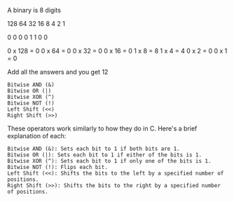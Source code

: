 A binary is 8 digits

128     64      32      16      8       4       2       1

0       0       0       0       1       1       0       0

0 x 128 = 0 
0 x 64 = 0 
0 x 32 = 0 
0 x 16 = 0
1 x 8 = 8
1 x 4 = 4
0 x 2 = 0
0 x 1 = 0

Add all the answers and you get 12

    Bitwise AND (&)
    Bitwise OR (|)
    Bitwise XOR (^)
    Bitwise NOT (!)
    Left Shift (<<)
    Right Shift (>>)

These operators work similarly to how they do in C. Here's a brief explanation of each:

    Bitwise AND (&): Sets each bit to 1 if both bits are 1.
    Bitwise OR (|): Sets each bit to 1 if either of the bits is 1.
    Bitwise XOR (^): Sets each bit to 1 if only one of the bits is 1.
    Bitwise NOT (!): Flips each bit.
    Left Shift (<<): Shifts the bits to the left by a specified number of positions.
    Right Shift (>>): Shifts the bits to the right by a specified number of positions.
